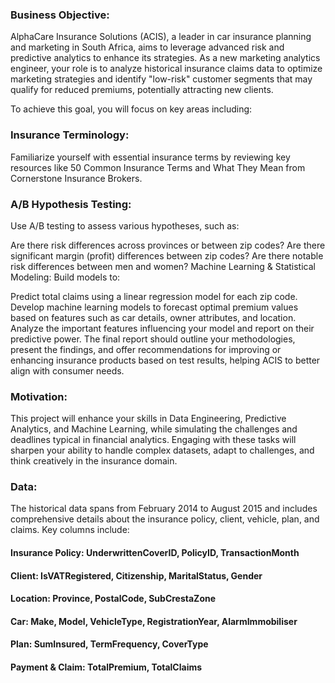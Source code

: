 ### Business Objective:

AlphaCare Insurance Solutions (ACIS), a leader in car insurance planning and marketing in South Africa, aims to leverage advanced risk and predictive analytics to enhance its strategies. As a new marketing analytics engineer, your role is to analyze historical insurance claims data to optimize marketing strategies and identify "low-risk" customer segments that may qualify for reduced premiums, potentially attracting new clients.

To achieve this goal, you will focus on key areas including:

### Insurance Terminology:
Familiarize yourself with essential insurance terms by reviewing key resources like 50 Common Insurance Terms and What They Mean from Cornerstone Insurance Brokers.

### A/B Hypothesis Testing:
Use A/B testing to assess various hypotheses, such as:

Are there risk differences across provinces or between zip codes?
Are there significant margin (profit) differences between zip codes?
Are there notable risk differences between men and women?
Machine Learning & Statistical Modeling:
Build models to:

Predict total claims using a linear regression model for each zip code.
Develop machine learning models to forecast optimal premium values based on features such as car details, owner attributes, and location.
Analyze the important features influencing your model and report on their predictive power.
The final report should outline your methodologies, present the findings, and offer recommendations for improving or enhancing insurance products based on test results, helping ACIS to better align with consumer needs.

### Motivation:
This project will enhance your skills in Data Engineering, Predictive Analytics, and Machine Learning, while simulating the challenges and deadlines typical in financial analytics. Engaging with these tasks will sharpen your ability to handle complex datasets, adapt to challenges, and think creatively in the insurance domain.

### Data:
The historical data spans from February 2014 to August 2015 and includes comprehensive details about the insurance policy, client, vehicle, plan, and claims. Key columns include:

#### Insurance Policy: UnderwrittenCoverID, PolicyID, TransactionMonth
#### Client: IsVATRegistered, Citizenship, MaritalStatus, Gender
#### Location: Province, PostalCode, SubCrestaZone
#### Car: Make, Model, VehicleType, RegistrationYear, AlarmImmobiliser
#### Plan: SumInsured, TermFrequency, CoverType
#### Payment & Claim: TotalPremium, TotalClaims
